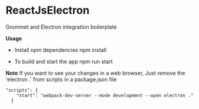 # ReactJsElectron
Grommet and Electron integration boilerplate

**Usage**
* Install npm dependencies
npm install

* To build and start the app
npm run start


**Note**
If you want to see your changes in a web browser, 
Just remove the 'electron .' from scripts in a package.json file

```
"scripts": {
    "start": "webpack-dev-server --mode development --open electron ."
  }
```